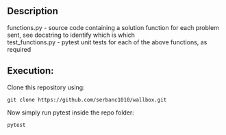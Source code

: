 ## Description
functions.py - source code containing a solution function for each problem sent, see docstring to identify which is which<br>
test_functions.py - pytest unit tests for each of the above functions, as required

## Execution:
Clone this repository using:
```
git clone https://github.com/serbanc1010/wallbox.git
```
Now simply run pytest inside the repo folder:
```
pytest
```
